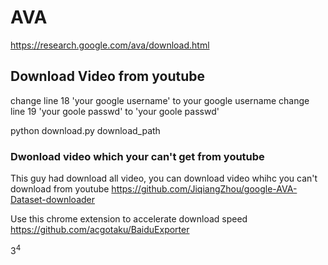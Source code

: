 # AVA
https://research.google.com/ava/download.html

## Download Video from youtube
change line 18 'your google username' to your google username
change line 19 'your goole passwd' to 'your goole passwd'

python download.py download_path

### Dwonload video which your can't get from youtube
This guy had download all video, you can download video whihc you can't download from youtube 
https://github.com/JiqiangZhou/google-AVA-Dataset-downloader

Use this chrome extension to accelerate download speed
https://github.com/acgotaku/BaiduExporter


$3^4$
